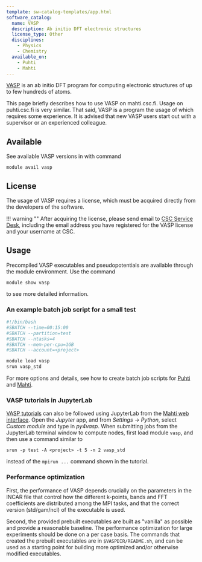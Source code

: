 ```yaml
---
template: sw-catalog-templates/app.html
software_catalog:
  name: VASP
  description: Ab initio DFT electronic structures
  license_type: Other
  disciplines:
    - Physics
    - Chemistry
  available_on:
    - Puhti
    - Mahti
---
```


[VASP](https://www.vasp.at/) is an ab initio DFT program for computing
electronic structures of up to few hundreds of atoms.

This page briefly describes how to use VASP on mahti.csc.fi. Usage on
puhti.csc.fi is very similar. That said, VASP is a program the usage of
which requires some experience. It is advised that new VASP users start
out with a supervisor or an experienced colleague.

## Available

See available VASP versions in with command

```console
module avail vasp
```

## License

The usage of VASP requires a license, which must be acquired directly
from the developers of the software.

!!! warning ""
    After acquiring the license, please send email to
    [CSC Service Desk](../support/contact.md), including the email address
    you have registered for the VASP license and your username at CSC.

## Usage

Precompiled VASP executables and pseudopotentials are available
through the module environment. Use the command

```console
module show vasp
```

to see more detailed information.

### An example batch job script for a small test

```bash
#!/bin/bash
#SBATCH --time=00:15:00
#SBATCH --partition=test
#SBATCH --ntasks=4
#SBATCH --mem-per-cpu=1GB
#SBATCH --account=<project>

module load vasp
srun vasp_std
```

For more options and details, see how to create batch job scripts for
[Puhti](../computing/running/creating-job-scripts-puhti.md) and
[Mahti](../computing/running/creating-job-scripts-mahti.md).

### VASP tutorials in JupyterLab

[VASP tutorials](https://www.vasp.at/tutorials/latest/) can also be
followed using JupyterLab from the
[Mahti web interface](https://www.mahti.csc.fi). Open the *Jupyter* app,
and from *Settings* -> *Python*, select *Custom module* and type in
*py4vasp*. When submitting jobs from the JupyterLab terminal window to
compute nodes, first load module `vasp`, and then use a command similar to

```console
srun -p test -A <project> -t 5 -n 2 vasp_std
```

instead of the `mpirun ...` command shown in the tutorial.

### Performance optimization

First, the performance of VASP depends crucially on the parameters in
the INCAR file that control how the different k-points, bands and FFT
coefficients are distributed among the MPI tasks, and that the correct
version (std/gam/ncl) of the executable is used.

Second, the provided prebuilt executables are built as "vanilla" as
possible and provide a reasonable baseline. The performance
optimization for large experiments should be done on a per case basis.
The commands that created the prebuilt executables are in
`$VASPDIR/README.sh`, and can be used as a starting point
for building more optimized and/or otherwise modified executables.
